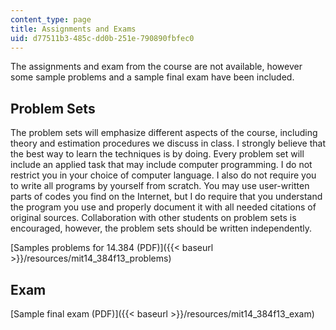 ```yaml
---
content_type: page
title: Assignments and Exams
uid: d77511b3-485c-dd0b-251e-790890fbfec0
---
```


The assignments and exam from the course are not available, however some sample problems and a sample final exam have been included.

Problem Sets
------------

The problem sets will emphasize different aspects of the course, including theory and estimation procedures we discuss in class. I strongly believe that the best way to learn the techniques is by doing. Every problem set will include an applied task that may include computer programming. I do not restrict you in your choice of computer language. I also do not require you to write all programs by yourself from scratch. You may use user-written parts of codes you find on the Internet, but I do require that you understand the program you use and properly document it with all needed citations of original sources. Collaboration with other students on problem sets is encouraged, however, the problem sets should be written independently.

[Samples problems for 14.384 (PDF)]({{< baseurl >}}/resources/mit14_384f13_problems)

Exam
----

[Sample final exam (PDF)]({{< baseurl >}}/resources/mit14_384f13_exam)